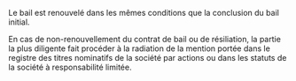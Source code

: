 Le bail est renouvelé dans les mêmes conditions que la conclusion du bail initial.

En cas de non-renouvellement du contrat de bail ou de résiliation, la partie la plus diligente fait procéder à la radiation de la mention portée dans le registre des titres nominatifs de la société par actions ou dans les statuts de la société à responsabilité limitée.
